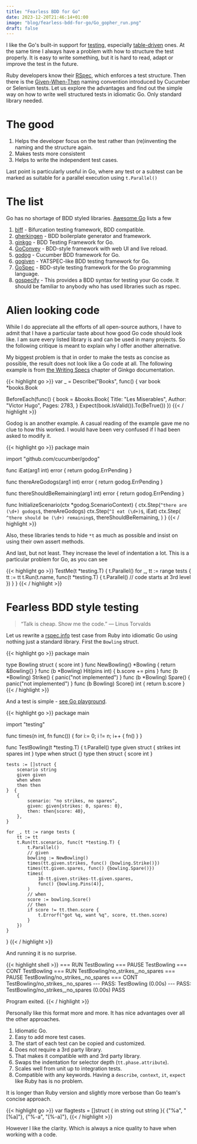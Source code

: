 ```yaml
---
title: "Fearless BDD for Go"
date: 2023-12-20T21:46:14+01:00
image: "blog/fearless-bdd-for-go/Go_gopher_run.png"
draft: false
---
```


I like the Go's built-in support for
[testing](https://go.dev/doc/tutorial/add-a-test), especially
[table-driven](https://go.dev/wiki/TableDrivenTests) ones. At the same time I
always have a problem with how to structure the test properly. It is easy to
write something, but it is hard to read, adapt or improve the test in the
future.

Ruby developers know their [RSpec](https://rspec.info/), which enforces a test
structure. Then there is the
[Given-When-Then](https://en.wikipedia.org/wiki/Given-When-Then) naming
convention introduced by Cucumber or Selenium tests. Let us explore the
advantages and find out the simple way on how to write well structured tests in
idiomatic Go. Only standard library needed.

# The good

 1. Helps the developer focus on the test rather than (re)inventing the naming and the structure again.
 1. Makes tests more consistent
 1. Helps to write the independent test cases.

Last point is particularly useful in Go, where any test or a subtest can be
marked as suitable for a parallel execution using `t.Parallel()`

# The list

Go has no shortage of BDD styled libraries. [Awesome
Go](https://github.com/avelino/awesome-go#testing) lists a few

  1. [biff](https://github.com/fulldump/biff) - Bifurcation testing framework, BDD compatible.
  1. [gherkingen](https://github.com/hedhyw/gherkingen) - BDD boilerplate generator and framework.
  1. [ginkgo](https://onsi.github.io/ginkgo/) - BDD Testing Framework for Go.
  1. [GoConvey](https://github.com/smartystreets/goconvey/) - BDD-style framework with web UI and live reload.
  1. [godog](https://github.com/cucumber/godog) - Cucumber BDD framework for Go.
  1. [gogiven](https://github.com/corbym/gogiven) - YATSPEC-like BDD testing framework for Go.
  1. [GoSpec](https://github.com/orfjackal/gospec) - BDD-style testing framework for the Go programming language.
  1. [gospecify](https://github.com/stesla/gospecify) - This provides a BDD syntax for testing your Go code. It should be familiar to anybody who has used libraries such as rspec.

# Alien looking code

While I do appreciate all the efforts of all open-source authors, I have to
admit that I have a particular taste about how good Go code should look like. I
am sure every listed library is and can be used in many projects. So the
following critique is meant to explain why I offer another alternative.

My biggest problem is that in order to make the tests as concise as possible,
the result does not look like a Go code at all. The following example is from
[the Writing Specs](https://onsi.github.io/ginkgo/#writing-specs) chapter of
Ginkgo documentation.

{{< highlight go >}}
var _ = Describe("Books", func() {
  var book *books.Book

  BeforeEach(func() {
    book = &books.Book{
      Title: "Les Miserables",
      Author: "Victor Hugo",
      Pages: 2783,
    }
    Expect(book.IsValid()).To(BeTrue())
  })
{{< / highlight >}}


Godog is an another example. A casual reading of the example gave me no clue to how
this worked. I would have been very confused if I had been asked to modify it.

{{< highlight go >}}
package main

import "github.com/cucumber/godog"

func iEat(arg1 int) error {
    return godog.ErrPending
}

func thereAreGodogs(arg1 int) error {
    return godog.ErrPending
}

func thereShouldBeRemaining(arg1 int) error {
    return godog.ErrPending
}

func InitializeScenario(ctx *godog.ScenarioContext) {
    ctx.Step(`^there are (\d+) godogs$`, thereAreGodogs)
    ctx.Step(`^I eat (\d+)$`, iEat)
    ctx.Step(
        `^there should be (\d+) remaining$`,
        thereShouldBeRemaining,
    )
}
{{< / highlight >}}

Also, these libraries tends to hide `*t` as much as possible and insist
on using their own assert methods.

And last, but not least. They increase the level of indentation a lot. This is
a particular problem for Go, as you can see

{{< highlight go >}}
TestMe(t *testing.T) {
    t.Parallel()
    for _, tt := range tests {
        tt := tt
        t.Run(t.name, func(t *testing.T) {
            t.Parallel()
            // code starts at 3rd level
        })
    }
}
{{< / highlight >}}

# Fearless BDD style testing

> “Talk is cheap. Show me the code.”
> ― Linus Torvalds

Let us rewrite a [rspec.info](https://rspec.info) test case from Ruby into
idiomatic Go using nothing just a standard library. First the `Bowling` struct.

{{< highlight go >}}
package main

type Bowling struct {
    score int
}
func NewBowling() *Bowling {
    return &Bowling{}
}
func (b *Bowling) Hit(pins int) {
    b.score += pins
}
func (b *Bowling) Strike() {
    panic("not implemented")
}
func (b *Bowling) Spare() {
    panic("not implemented")
}
func (b Bowling) Score() int {
    return b.score
}
{{< / highlight >}}

And a test is simple - [see Go playground](https://go.dev/play/p/yf1rKtbr7CZ).

{{< highlight go >}}
package main

import "testing"

func times(n int, fn func()) {
    for i:= 0; i != n; i++ {
        fn()
    }
}

func TestBowling(t *testing.T) {
    t.Parallel()
    type given struct {
        strikes int
        spares int
    }
    type when struct {}
    type then struct {
        score int
    }

    tests := []struct {
        scenario string
        given given
        when when
        then then
    }  {
        {
            scenario: "no strikes, no spares",
            given: given{strikes: 0, spares: 0},
            then: then{score: 40},
        },
    }

    for _, tt := range tests {
        tt := tt
        t.Run(tt.scenario, func(t *testing.T) {
            t.Parallel()
            // given
            bowling := NewBowling()
            times(tt.given.strikes, func() {bowling.Strike()})
            times(tt.given.spares, func() {bowling.Spare()})
            times(
                10-tt.given.strikes-tt.given.spares,
                func() {bowling.Pins(4)},
            )
            // when
            score := bowling.Score()
            // then
            if score != tt.then.score {
                t.Errorf("got %q, want %q", score, tt.then.score)
            }
        })
    }
}
{{< / highlight >}}

And running it is no surprise.

{{< highlight shell >}}
=== RUN   TestBowling
=== PAUSE TestBowling
=== CONT  TestBowling
=== RUN   TestBowling/no_strikes,_no_spares
=== PAUSE TestBowling/no_strikes,_no_spares
=== CONT  TestBowling/no_strikes,_no_spares
--- PASS: TestBowling (0.00s)
    --- PASS: TestBowling/no_strikes,_no_spares (0.00s)
PASS

Program exited.
{{< / highlight >}}

Personally like this format more and more. It has nice advantages over all
the other approaches.

 1. Idiomatic Go.
 1. Easy to add more test cases.
 1. The start of each test can be copied and customized.
 1. Does not require a 3rd party library.
 1. That makes it compatible with and 3rd party library.
 1. Swaps the indentation for selector depth (`tt.phase.attribute`).
 1. Scales well from unit up to integration tests.
 1. Compatible with any keywords. Having a `describe`, `context`, `it`, `expect`
    like Ruby has is no problem.

It is longer than Ruby version and slightly more verbose than Go team's concise
approach.

{{< highlight go >}}
var flagtests = []struct {
    in  string
    out string
}{
    {"%a", "[%a]"},
    {"%-a", "[%-a]"},
{{< / highlight >}}

However I like the clarity. Which is always a nice quality to have when working
with a code.



